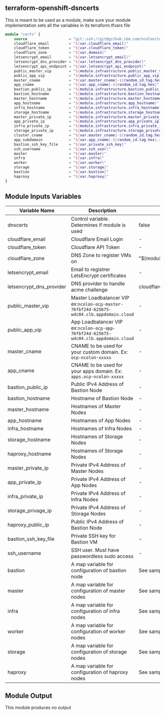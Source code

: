 ## terraform-openshift-dsncerts

This is meant to be used as a module, make sure your module implementation sets all the variables in its terraform.tfvars file

```terraform
module "certs" {
    source                   = "git::ssh://git@github.ibm.com/ncolon/terraform-openshift-dnscerts.git"
    cloudflare_email         = "${var.cloudflare_email}"
    cloudflare_token         = "${var.cloudflare_token}"
    cloudflare_zone          = "${var.domain}"
    letsencrypt_email        = "${var.letsencrypt_email}"
    letsencrypt_dns_provider = "${var.letsencrypt_dns_provider}"
    letsencrypt_api_endpoint = "${var.letsencrypt_api_endpoint}"
    public_master_vip        = "${module.infrastructure.public_master_vip}"
    public_app_vip           = "${module.infrastructure.public_app_vip}"
    master_cname             = "${var.master_cname}-${random_id.tag.hex}"
    app_cname                = "${var.app_cname}-${random_id.tag.hex}"
    bastion_public_ip        = "${module.infrastructure.bastion_public_ip}"
    bastion_hostname         = "${module.infrastructure.bastion_hostname}"
    master_hostname          = "${module.infrastructure.master_hostname}"
    app_hostname             = "${module.infrastructure.app_hostname}"
    infra_hostname           = "${module.infrastructure.infra_hostname}"
    storage_hostname         = "${module.infrastructure.storage_hostname}"
    master_private_ip        = "${module.infrastructure.master_private_ip}"
    app_private_ip           = "${module.infrastructure.app_private_ip}"
    infra_private_ip         = "${module.infrastructure.infra_private_ip}"
    storage_private_ip       = "${module.infrastructure.storage_private_ip}"
    cluster_cname            = "${var.master_cname}-${random_id.tag.hex}.${var.domain}"
    app_subdomain            = "${var.app_cname}-${random_id.tag.hex}.${var.domain}"
    bastion_ssh_key_file     = "${var.private_ssh_key}"
    ssh_username             = "${var.ssh_user}"
    master                   = "${var.master}"
    infra                    = "${var.infra}"
    worker                   = "${var.worker}"
    storage                  = "${var.storage}"
    bastion                  = "${var.bastion}"
    haproxy                  = "${var.haproxy}"
}
```

## Module Inputs Variables

|Variable Name|Description|Default Value|Type|
|-------------|-----------|-------------|----|
|dnscerts|Control variable.  Determines if module is used|false|bool|
|cloudflare_email|Cloudflare Email Login|-|string|
|cloudflare_token|Cloudflare API Token|-|string|
|cloudflare_zone|DNS Zone to register VMs on|"${module.infrastructure.domain}"|string|
|letsencrypt_email|Email to registrer LetsEncrypt certificates|-|string|
|letsencrypt_dns_provider|DNS provider to handle acme challenge|cloudflare|string|
|public_master_vip|Master Loadbalancer VIP ex:`ncolon-ocp-master-76fbf24d-625675-wdc04.clb.appdomain.cloud`|-|string|
|public_app_vip|App Loadbalancer VIP ex:`ncolon-ocp-app-76fbf24d-625675-wdc04.clb.appdomain.cloud`|-|string|
|master_cname|CNAME to be used for your custom domain. Ex: `ocp-ncolon-xxxxx`|-|string|
|app_cname|CNAME to be used for your apps domain. Ex: `apps.ocp-ncolon-xxxxx`|-|string|
|bastion_public_ip|Public IPv4 Address of Bastion Node|-|string|
|bastion_hostname|Hostname of Bastion Node|-|string|
|master_hostname|Hostnames of Master Nodes|-|list|
|app_hostname|Hostnames of App Nodes|-|list|
|infra_hostname|Hostnames of Infra Nodes|-|list|
|storage_hostname|Hostnames of Storage Nodes|-|list|
|haproxy_hostname|Hostnames of Storage Nodes|-|list|
|master_private_ip|Private IPv4 Address of Master Nodes|-|list|
|app_private_ip|Private IPv4 Address of App Nodes|-|list|
|infra_private_ip|Private IPv4 Address of Infra Nodes|-|list|
|storage_privage_ip|Private IPv4 Address of Storage Nodes|-|list|
|haproxy_public_ip|Public IPv4 Address of Bastion Node|-|list|
|bastion_ssh_key_file|Private SSH key for Bastion VM|-|string|
|ssh_username|SSH user.  Must have passwordless sudo access|-|string|
|bastion|A map variable for configuration of bastion node|See sample variables.tf|
|master|A map variable for configuration of master nodes|See sample variables.tf|
|infra|A map variable for configuration of infra nodes|See sample variables.tf|
|worker|A map variable for configuration of worker nodes|See sample variables.tf|
|storage|A map variable for configuration of storage nodes|See sample variables.tf|
|haproxy|A map variable for configuration of haproxy nodes|See sample variables.tf|


## Module Output
This module produces no output
